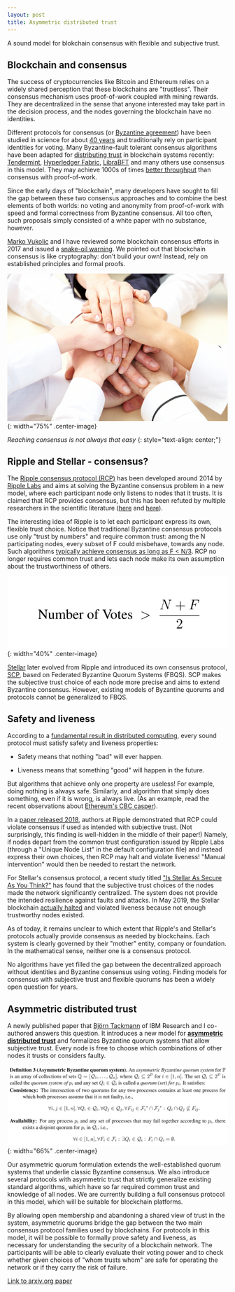 ```yaml
---
layout: post
title: Asymmetric distributed trust
---
```


A sound model for blokchain consensus with flexible and subjective trust.


## Blockchain and consensus

The success of cryptocurrencies like Bitcoin and Ethereum relies on a
widely shared perception that these blockchains are "trustless".  Their
consensus mechanism uses proof-of-work coupled with mining rewards.  They
are decentralized in the sense that anyone interested may take part in the
decision process, and the nodes governing the blockchain have no identities.

Different protocols for consensus (or [Byzantine
agreement](https://doi.org/10.1145/357172.357176)) have been studied in
science for about [40 years](https://doi.org/10.1007/978-3-642-11294-2_9)
and traditionally rely on participant identities for voting.  Many
Byzantine-fault tolerant consensus algorithms have been adapted for
[distributing trust](https://cachin.com/cc/papers/dti.pdf) in blockchain
systems recently: [Tendermint](https://tendermint.com/), [Hyperledger
Fabric](https://doi.org/10.1145/3190508.3190538),
[LibraBFT](https://developers.libra.org/docs/crates/consensus) and many
others use consensus in this model.  They may achieve 1000s of times
[better throughput](http://vukolic.com/iNetSec_2015.pdf) than consensus
with proof-of-work.

Since the early days of "blockchain", many developers have sought to fill
the gap between these two consensus approaches and to combine the best
elements of both worlds: no voting and anonymity from proof-of-work with
speed and formal correctness from Byzantine consensus.  All too often, such
proposals simply consisted of a white paper with no substance, however.

[Marko Vukolic](http://vukolic.com/) and I have reviewed some blockchain
consensus efforts in 2017 and issued a [snake-oil
warning](https://arxiv.org/pdf/1707.01873).  We pointed out that blockchain
consensus is like cryptography: don't build your own!  Instead, rely on
established principles and formal proofs.

![Consensus](/images/consensus800.jpg){: width="75%" .center-image}

*Reaching consensus is not always that easy*
{: style="text-align: center;"}


## Ripple and Stellar - consensus?

The [Ripple consensus protocol
(RCP)](https://ripple.com/files/ripple_consensus_whitepaper.pdf) has been
developed around 2014 by [Ripple Labs](https://ripple.com) and aims at
solving the Byzantine consensus problem in a new model, where each
participant node only listens to nodes that it trusts.  It is claimed that
RCP provides consensus, but this has been refuted by multiple researchers
in the scientific literature
([here](https://doi.org/10.1007/978-3-319-22846-4_10) and
[here](https://arxiv.org/pdf/1802.07242)).

The interesting idea of Ripple is to let each participant express its own,
flexible trust choice.  Notice that traditional Byzantine consensus
protocols use only "trust by numbers" and require common trust: among the N
participating nodes, every subset of F could misbehave, towards any node.
Such algorithms [typically achieve consensus as long as F <
N/3](https://distributedprogramming.net/).  RCP no longer requires common
trust and lets each node make its own assumption about the trustworthiness
of others.

![Number of votes](/images/numberofvotes.png){: width="40%" .center-image}


[Stellar](https://stellar.org) later evolved from Ripple and introduced its
own consensus protocol,
[SCP](https://www.stellar.org/papers/stellar-consensus-protocol.pdf), based
on Federated Byzantine Quorum Systems (FBQS).  SCP makes the subjective
trust choice of each node more precise and aims to extend Byzantine
consensus.  However, existing models of Byzantine quorums and protocols
cannot be generalized to FBQS.


## Safety and liveness

According to a [fundamental result in distributed
computing](https://www.podc.org/dijkstra/2018-dijkstra-prize/), every sound
protocol must satisfy safety and liveness properties:

- Safety means that nothing "bad" will ever happen.

- Liveness means that something "good" will happen in the future.

But algorithms that achieve only one property are useless!  For example,
doing nothing is always safe.  Similarly, and algorithm that simply does
something, even if it is wrong, is always live.  (As an example, read the
recent observations about [Ethereum's CBC
casper](https://medium.com/@muneeb/peer-review-cbc-casper-30840a98c89a)).

In a [paper released 2018](https://arxiv.org/pdf/1802.07242), authors at
Ripple demonstrated that RCP could violate consensus if used as intended
with subjective trust.  (Not surprisingly, this finding is well-hidden in
the middle of their paper!)  Namely, if nodes depart from the common trust
configuration issued by Ripple Labs (through a "Unique Node List" in the
default configuration file) and instead express their own choices, then RCP
may halt and violate liveness!  "Manual intervention" would then be needed
to restart the network.

For Stellar's consensus protocol, a recent study titled ["Is Stellar As
Secure As You Think?"](https://arxiv.org/pdf/1904.13302) has found that the
subjective trust choices of the nodes made the network significantly
centralized.  The system does not provide the intended resilience against
faults and attacks.  In May 2019, the Stellar blockchain [actually
halted](https://cointelegraph.com/news/stellars-blockchain-briefly-goes-offline-confirming-the-project-lacks-decentralization)
and violated liveness because not enough trustworthy nodes existed.

As of today, it remains unclear to which extent that Ripple's and Stellar's
protocols actually provide consensus as needed by blockchains.  Each system
is clearly governed by their "mother" entity, company or foundation.  In
the mathematical sense, neither one is a consensus protocol.

No algorithms have yet filled the gap between the decentralized approach
without identities and Byzantine consensus using voting.  Finding models
for consensus with subjective trust and flexible quorums has been a widely
open question for years.


## Asymmetric distributed trust

A newly published paper that [Björn
Tackmann](https://researcher.watson.ibm.com/researcher/view.php?person=zurich-BTA)
of IBM Research and I co-authored answers this question.  It introduces a
new model for [**asymmetric distributed trust**]() and formalizes Byzantine
quorum systems that allow subjective trust.  Every node is free to choose
which combinations of other nodes it trusts or considers faulty.

![Asymmetric quorum system](/images/asymmetric_quorum.png){: width="66%" .center-image}

Our asymmetric quorum formulation extends the well-established quorum
systems that underlie classic Byzantine consensus.  We also introduce
several protocols with asymmetric trust that strictly generalize existing
standard algorithms, which have so far required common trust and knowledge
of all nodes.  We are currently building a full consensus protocol in this
model, which will be suitable for blockchain platforms.

By allowing open membership and abandoning a shared view of trust in the
system, asymmetric quorums bridge the gap between the two main consensus
protocol families used by blockchains.  For protocols in this model, it
will be possible to formally prove safety and liveness, as necessary for
understanding the security of a blockchain network.  The participants will
be able to clearly evaluate their voting power and to check whether given
choices of "whom trusts whom" are safe for operating the network or if they
carry the risk of failure.

[Link to arxiv.org paper](http://arxiv.org/abs/1906.09314)


